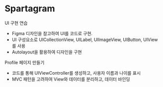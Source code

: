 # Spartagram

UI 구현 연습
- Figma 디자인을 참고하여 UI를 코드로 구현.
- UI 구성요소로 UICollectionView, UILabel, UIImageView, UIButton, UIView를 사용
- Autolayout을 활용하여 디자인을 구현

Profile 페이지 만들기
- 코드를 통해 UIViewController를 생성하고, 사용자 이름과 나이를 표시
- MVC 패턴을 고려하여 View와 데이터를 분리하고, 데이터 바인딩

